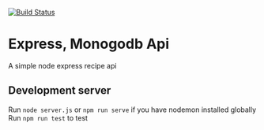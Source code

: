 [![Build Status](https://travis-ci.com/JohnnyAir/recipe-api.svg?branch=master)](https://travis-ci.com/JohnnyAir/recipe-api)
<br>

# Express, Monogodb Api
A simple node express recipe api 

## Development server
Run `node server.js` or `npm run serve` if you have nodemon installed globally
<br>
Run `npm run test` to test
